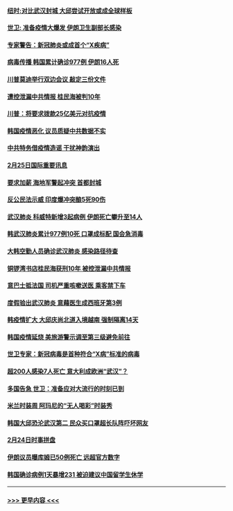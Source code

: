 #### [纽时:对比武汉封城 大邱尝试开放或成全球样板](../pages/prog202/a102785567.md?t=02260831) 
#### [世卫: 准备疫情大爆发 伊朗卫生副部长感染](../pages/prog202/a102785718.md?t=02260831) 
#### [专家警告：新冠肺炎或成首个“X疾病”](../pages/prog202/a102785682.md?t=02260831) 
#### [病毒传播 韩国累计确诊977例 伊朗16人死](../pages/prog202/a102785496.md?t=02260831) 
#### [川普莫迪举行双边会议 敲定三份文件](../pages/prog202/a102785486.md?t=02260831) 
#### [遭控泄漏中共情报 桂民海被判10年](../pages/prog202/a102785499.md?t=02260831) 
#### [川普：将要求拨款25亿美元对抗疫情](../pages/prog202/a102785490.md?t=02260831) 
#### [韩国疫情恶化 议员质疑中共数据不实](../pages/prog202/a102785460.md?t=02260831) 
#### [中共特务借疫情造谣 干扰神韵演出](../pages/prog202/a102785446.md?t=02260831) 
#### [2月25日国际重要讯息](../pages/prog202/a102785315.md?t=02260831) 
#### [要求加薪 海地军警起冲突 首都封城](../pages/prog202/a102785256.md?t=02260831) 
#### [反公民法示威 印度爆冲突酿5死90伤](../pages/prog202/a102785244.md?t=02260831) 
#### [武汉肺炎 科威特新增3起病例 伊朗死亡攀升至14人](../pages/prog202/a102785229.md?t=02260831) 
#### [韩武汉肺炎累计977例10死 口罩成标配 国会急消毒](../pages/prog202/a102784917.md?t=02260831) 
#### [大韩空勤人员确诊武汉肺炎 感染路径待查](../pages/prog202/a102785145.md?t=02260831) 
#### [铜锣湾书店桂民海获刑10年 被控泄漏中共情报](../pages/prog202/a102785088.md?t=02260831) 
#### [意巴士抵法国 司机严重咳嗽送医 乘客禁下车](../pages/prog202/a102785016.md?t=02260831) 
#### [度假验出武汉肺炎 意藉医生成西班牙第3例](../pages/prog202/a102785005.md?t=02260831) 
#### [韩疫情扩大 大邱庆尚北道入境越南 强制隔离14天](../pages/prog202/a102784992.md?t=02260831) 
#### [韩国疫情延烧 美旅游警示调至第三级避免前往](../pages/prog202/a102784949.md?t=02260831) 
#### [世卫专家：新冠病毒是首种符合“X病”标准的病毒](../pages/prog202/a102784702.md?t=02260831) 
#### [超200人感染7人死亡 意大利成欧洲“武汉”？](../pages/prog202/a102784822.md?t=02260831) 
#### [多国告急 世卫：准备应对大流行的时刻已到](../pages/prog202/a102784810.md?t=02260831) 
#### [米兰时装周 阿玛尼的“无人喝彩”时装秀](../pages/prog202/a102784750.md?t=02260831) 
#### [韩国大邱恐沦武汉第二 民众买口罩超长队阵吓坏网友](../pages/prog202/a102784714.md?t=02260831) 
#### [2月24日时事拼盘](../pages/prog202/a102784745.md?t=02260831) 
#### [伊朗议员曝库姆已50例死亡 远超官方数字](../pages/prog202/a102784656.md?t=02260831) 
#### [韩国确诊病例1天暴增231 被迫建议中国留学生休学](../pages/prog202/a102784629.md?t=02260831) 

----
#### [ >>> 更早内容 <<< ](../indexes/prog202-earlier.md)
